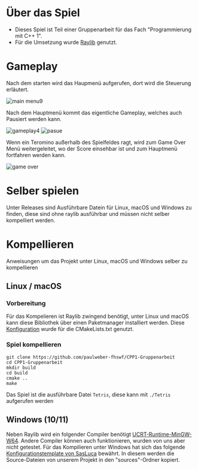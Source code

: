 # Über das Spiel

- Dieses Spiel ist Teil einer Gruppenarbeit für das Fach "Programmierung mit C++ 1".
- Für die Umsetzung wurde [Raylib](https://www.raylib.com) genutzt.

# Gameplay

Nach dem starten wird das Haupmenü aufgerufen, dort wird die Steuerung erläutert.

![main menu9](https://user-images.githubusercontent.com/115210873/213310343-14126373-2c6a-4857-a83a-fb283209bf2e.png)

Nach dem Hauptmenü kommt das eigentliche Gameplay, welches auch Pausiert werden kann.

![gameplay4](https://user-images.githubusercontent.com/115210873/213310403-123c51b4-7d14-404c-a5cc-8c6369941928.png)
![pasue](https://user-images.githubusercontent.com/115210873/213310532-639e4366-8329-418d-8a9f-9136deeadc62.png)

Wenn ein Teromino außerhalb des Spielfeldes ragt, wird zum Game Over Menü weitergeleitet, wo der Score einsehbar ist und zum Hauptmenü fortfahren werden kann.

![game over](https://user-images.githubusercontent.com/115210873/213310498-efa95bdb-7b03-46ea-8f9f-fca62612f0b3.png)

# Selber spielen

Unter Releases sind Ausführbare Datein für Linux, macOS und Windows zu finden, diese sind ohne raylib ausführbar und müssen nicht selber kompelliert werden.


# Kompellieren

Anweisungen um das Projekt unter Linux, macOS und Windows selber zu kompellieren

## Linux / macOS

### Vorbereitung

Für das Kompelieren ist Raylib zwingend benötigt, unter Linux und macOS kann diese Bibliothek über einen Paketmanager installiert werden. 
Diese [Konfiguration](https://github.com/SjDuque/Raylib-CMake) wurde für die CMakeLists.txt genutzt.

### Spiel kompellieren

```
git clone https://github.com/paulweber-fhswf/CPP1-Gruppenarbeit
cd CPP1-Gruppenarbeit
mkdir build
cd build
cmake ..
make
```
Das Spiel ist die ausführbare Datei `Tetris`, diese kann mit `./Tetris` aufgerufen werden

## Windows (10/11)
Neben Raylib wird ein folgender Compiler benötigt [UCRT-Runtime-MinGW-W64](https://github.com/brechtsanders/winlibs_mingw/releases/download/12.2.0-15.0.6-10.0.0-ucrt-r3/winlibs-x86_64-posix-seh-gcc-12.2.0-llvm-15.0.6-mingw-w64ucrt-10.0.0-r3.7z). Andere Compiler können auch funktionieren, wurden von uns aber nicht getestet.
Für das Kompilieren unter Windows hat sich das folgende [Konfigurationstemplate von SasLuca](https://github.com/SasLuca/raylib-cmake-template) bewährt. In diesem werden die Source-Dateien von unserem Projekt in den "sources"-Ordner kopiert.
